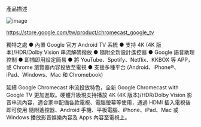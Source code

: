 產品描述

![image](https://github.com/yazipu/yazipu.github.io/assets/6688947/281400d8-6c78-4609-9fe6-97ed90cc134c)

https://store.google.com/tw/product/chromecast_google_tv

獨特之處
● 內置 Google 官方 Android TV 系統
● 支持 4K (4K 版本)/HDR/Dolby Vision 串流解碼撥放
● 隨附全新設計遙控器
● Google 語音助理控制
● 即插即用設定簡易
● 將 YouTube、Spotify、Netflix、KKBOX 等 APP，或 Chrome 瀏覽器內容投放至電視
● 支援多種平台 (Android、iPhone®、iPad、Windows、Mac 和 Chromebook)

延續 Google Chromecast 串流投放特色，全新 Google Chromecast with Google TV 更加進取。硬體升級現支持播放 4K (4K 版本)/HDR/Dolby Vision 影音串流內容，適合家中配備各款電視、電腦螢幕等使用，通過 HDMI 插入電視後即可使用 隨附遙控器、Android 手機、平板電腦、iPhone、iPad、Mac 或 Windows 播放影音娛樂內容及 Apps 內容至電視上。 

